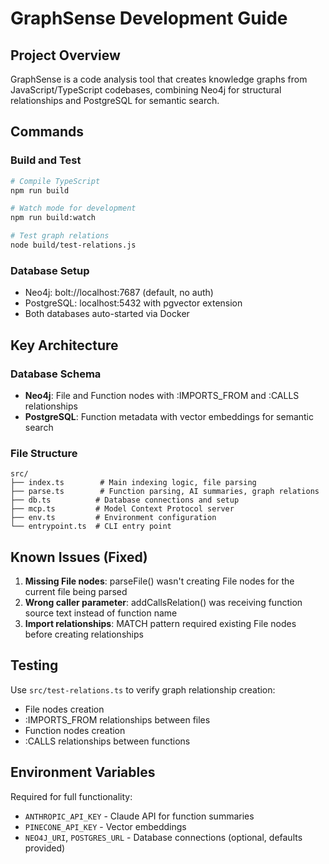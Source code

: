 # GraphSense Development Guide

## Project Overview
GraphSense is a code analysis tool that creates knowledge graphs from JavaScript/TypeScript codebases, combining Neo4j for structural relationships and PostgreSQL for semantic search.

## Commands

### Build and Test
```bash
# Compile TypeScript
npm run build

# Watch mode for development  
npm run build:watch

# Test graph relations
node build/test-relations.js
```

### Database Setup
- Neo4j: bolt://localhost:7687 (default, no auth)
- PostgreSQL: localhost:5432 with pgvector extension
- Both databases auto-started via Docker

## Key Architecture

### Database Schema
- **Neo4j**: File and Function nodes with :IMPORTS_FROM and :CALLS relationships
- **PostgreSQL**: Function metadata with vector embeddings for semantic search

### File Structure
```
src/
├── index.ts        # Main indexing logic, file parsing
├── parse.ts        # Function parsing, AI summaries, graph relations  
├── db.ts          # Database connections and setup
├── mcp.ts         # Model Context Protocol server
├── env.ts         # Environment configuration
└── entrypoint.ts  # CLI entry point
```

## Known Issues (Fixed)
1. **Missing File nodes**: parseFile() wasn't creating File nodes for the current file being parsed
2. **Wrong caller parameter**: addCallsRelation() was receiving function source text instead of function name
3. **Import relationships**: MATCH pattern required existing File nodes before creating relationships

## Testing
Use `src/test-relations.ts` to verify graph relationship creation:
- File nodes creation
- :IMPORTS_FROM relationships between files  
- Function nodes creation
- :CALLS relationships between functions

## Environment Variables
Required for full functionality:
- `ANTHROPIC_API_KEY` - Claude API for function summaries
- `PINECONE_API_KEY` - Vector embeddings
- `NEO4J_URI`, `POSTGRES_URL` - Database connections (optional, defaults provided)
